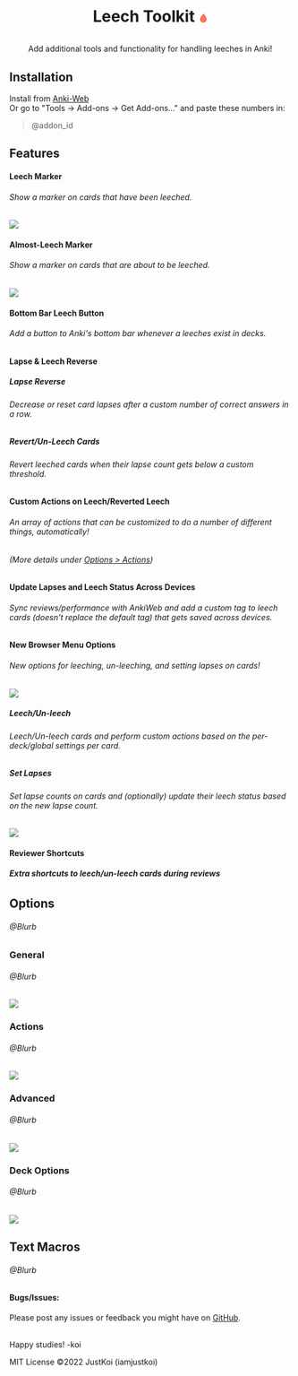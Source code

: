 # <p align="center">Leech Toolkit <span style="color: transparent; font-size: .6em; text-shadow: 0 0 0 rgb(248, 105, 86);">🩸</span></p>

<p align="center">Add additional tools and functionality for handling leeches in Anki!</p>

## Installation

Install from [Anki-Web](https://ankiweb.net/shared/info/@addon_id)  
Or go to "Tools -> Add-ons -> Get Add-ons..." and paste these numbers in:
> @addon_id

## Features

#### Leech Marker

###### Show a marker on cards that have been leeched.

<img src="res/img/example/leech-mark.png">

#### Almost-Leech Marker

###### Show a marker on cards that are about to be leeched.

<img src="res/img/example/almost-leech-mark.png">

#### Bottom Bar Leech Button

###### Add a button to Anki's bottom bar whenever a leeches exist in decks.

#### Lapse & Leech Reverse

##### Lapse Reverse

###### Decrease or reset card lapses after a custom number of correct answers in a row.

##### Revert/Un-Leech Cards

###### Revert leeched cards when their lapse count gets below a custom threshold.

#### Custom Actions on Leech/Reverted Leech

###### An array of actions that can be customized to do a number of different things, automatically!

###### (More details under [Options > Actions](#actions))

#### Update Lapses and Leech Status Across Devices

<h6> 
Sync reviews/performance with AnkiWeb and add a custom tag to leech cards 
(doesn't replace the default tag) that gets saved across devices. 
</h6>

#### New Browser Menu Options

###### New options for leeching, un-leeching, and setting lapses on cards!

<img src="res/img/example/browser-options.png">

##### Leech/Un-leech

###### Leech/Un-leech cards and perform custom actions based on the per-deck/global settings per card.

##### Set Lapses

###### Set lapse counts on cards and (optionally) update their leech status based on the new lapse count.

<img src="res/img/example/set-lapses.png">

#### Reviewer Shortcuts

##### Extra shortcuts to leech/un-leech cards during reviews

######  

## Options

###### @Blurb

### General

###### @Blurb

<img src="res/img/example/options-general.png">

### Actions

###### @Blurb

<img src="res/img/example/options-actions.png">

### Advanced

###### @Blurb

<img src="res/img/example/options-advanced.png">

### Deck Options

###### @Blurb

<img src="res/img/example/options-deckoptions.png">

## Text Macros

###### @Blurb

#### Bugs/Issues:

Please post any issues or feedback you might have on [GitHub](https://github.com/iamjustkoi/LeechToolkit/issues).
<br></br>

Happy studies! -koi

MIT License ©2022 JustKoi (iamjustkoi)
